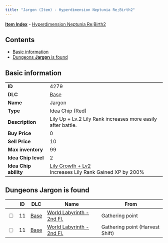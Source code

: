 ```yaml
---
title: "Jargon (Item) - Hyperdimension Neptunia Re;Birth2"
---
```


[**Item Index**](/neptunia/rb2/item/index.html) - [Hyperdimension Neptunia Re;Birth2](/neptunia/rb2)

## Contents

- [Basic information](#basic-information)
- [Dungeons **Jargon** is found](#dungeons-jargon-is-found)

## Basic information

|   |   |
| -- | -- |
| **ID** | 4279 |
| **DLC** | [Base](/neptunia/rb2/dlc/0-base.html) |
| **Name** | Jargon |
| **Type** | Idea Chip (Red) |
| **Description** | Lily Up + Lv.2 Lily Rank increases more easily after battle. |
| **Buy Price** | 0 |
| **Sell Price** | 10 |
| **Max inventory** | 99 |
| **Idea Chip level** | 2 |
| **Idea Chip ability** | [Lily Growth + Lv2](/neptunia/rb2/ability/0-9678-lily-growth-lv2.html)<br />Increases Lily Rank Gained XP by 200% |

## Dungeons **Jargon** is found

|    | ID | DLC | Name | From |
| -- | -- | --- | ---- | ---- |
| <input type="checkbox" id="rb2-dungeon-0-11" class="trackbox" /> | 11 | [Base](/neptunia/rb2/dlc/0-base.html) | [World Labyrinth - 2nd Fl.](/neptunia/rb2/dungeon/0-11-world-labyrinth-2nd-fl.html) | Gathering point |
| <input type="checkbox" id="rb2-dungeon-0-11" class="trackbox" /> | 11 | [Base](/neptunia/rb2/dlc/0-base.html) | [World Labyrinth - 2nd Fl.](/neptunia/rb2/dungeon/0-11-world-labyrinth-2nd-fl.html) | Gathering point (Harvest Shift) |
